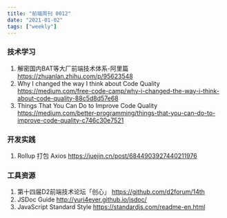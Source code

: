 ```yaml
---
title: "前端周刊 0012"
date: "2021-01-02"
tags: ["weekly"]
---
```

### 技术学习
1. 解密国内BAT等大厂前端技术体系-阿里篇 https://zhuanlan.zhihu.com/p/95623548
2. Why I changed the way I think about Code Quality https://medium.com/free-code-camp/why-i-changed-the-way-i-think-about-code-quality-88c5d8d57e68
3. Things That You Can Do to Improve Code Quality https://medium.com/better-programming/things-that-you-can-do-to-improve-code-quality-c746c30e7521
### 开发实践
1. Rollup 打包 Axios https://juejin.cn/post/6844903927440211976

### 工具资源
1. 第十四届D2前端技术论坛「创心」 https://github.com/d2forum/14th
2. JSDoc Guide http://yuri4ever.github.io/jsdoc/
3. JavaScript Standard Style https://standardjs.com/readme-en.html